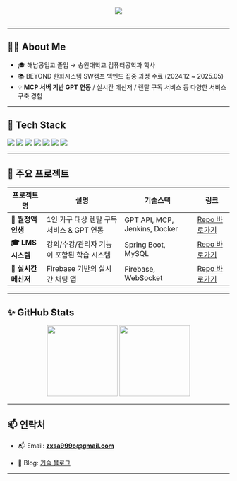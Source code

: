 <div align="center">
<img src="https://capsule-render.vercel.app/api?type=waving&color=0:58CFFB,100:FFB6C1&height=150&section=header&text=%ED%83%90%ED%97%98%EA%B0%80%ED%98%95%20%EA%B0%9C%EB%B0%9C%EC%9E%90%20%EC%9D%B4%EC%9A%B0%EC%A7%84%EC%9E%85%EB%8B%88%EB%8B%A4%20!&fontSize=30&fontAlign=50&fontColor=ffffff" />
</div>

<br>


---

## 🧑‍💻 About Me
- 🎓 해남공업고 졸업 → 송원대학교 컴퓨터공학과 학사
- 📚 BEYOND 한화시스템 SW캠프 백엔드 집중 과정 수료 (2024.12 ~ 2025.05)
- 💡 **MCP 서버 기반 GPT 연동** / 실시간 메신저 / 렌탈 구독 서비스 등 다양한 서비스 구축 경험

---

## 🚀 Tech Stack

<p>
  <img src="https://img.shields.io/badge/Java-007396?style=flat-square&logo=OpenJDK&logoColor=white"/>
  <img src="https://img.shields.io/badge/SpringBoot-6DB33F?style=flat-square&logo=Spring-Boot&logoColor=white"/>
  <img src="https://img.shields.io/badge/MySQL-005C84?style=flat-square&logo=MySQL&logoColor=white"/>
  <img src="https://img.shields.io/badge/JPA-59666C?style=flat-square&logo=hibernate&logoColor=white"/>
  <img src="https://img.shields.io/badge/Docker-2496ED?style=flat-square&logo=Docker&logoColor=white"/>
  <img src="https://img.shields.io/badge/Kubernetes-326CE5?style=flat-square&logo=Kubernetes&logoColor=white"/>
<img src="https://img.shields.io/badge/Elasticsearch-005571?style=flat-square&logo=elasticsearch&logoColor=white"/>
</p>

---

## 📌 주요 프로젝트

| 프로젝트명 | 설명 | 기술스택 | 링크 |
|------------|------|----------|------|
| **💬 월정액 인생** | 1인 가구 대상 렌탈 구독 서비스 & GPT 연동 | GPT API, MCP, Jenkins, Docker | [Repo 바로가기](https://github.com/leewoojin12/Gongcha1-MonthlyLIfe-FE) |
| **🎓 LMS 시스템** | 강의/수강/관리자 기능이 포함된 학습 시스템 | Spring Boot, MySQL | [Repo 바로가기](https://github.com/leewoojin12/404Error-EduLink) |
| **📡 실시간 메신저** | Firebase 기반의 실시간 채팅 앱 | Firebase, WebSocket | [Repo 바로가기](https://github.com/leewoojin12/kakao_program) |

---

## ✨ GitHub Stats

<p align="center">
  <img src="https://github-readme-stats.vercel.app/api?username=leewoojin12&show_icons=true&theme=tokyonight" height="160" />
  <img src="https://github-readme-stats.vercel.app/api/top-langs/?username=leewoojin12&layout=compact&theme=tokyonight" height="160" />
</p>

---

## 📫 연락처

- 📬 Email: **zxsa999o@gmail.com**

- 📘 Blog: [기술 블로그](https://blog.naver.com/zxsa9591) 
<!-- - 🧾 Resume: [포트폴리오 PDF 다운로드](https://your-resume-link.com) -->
---

 
